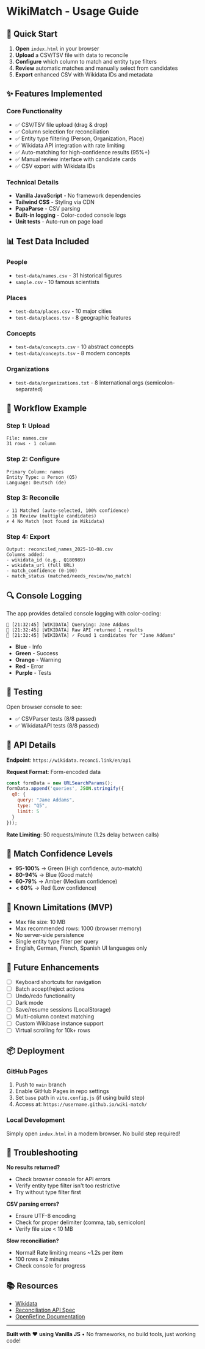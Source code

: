 # WikiMatch - Usage Guide

## 🚀 Quick Start

1. **Open** `index.html` in your browser
2. **Upload** a CSV/TSV file with data to reconcile
3. **Configure** which column to match and entity type filters
4. **Review** automatic matches and manually select from candidates
5. **Export** enhanced CSV with Wikidata IDs and metadata

## ✨ Features Implemented

### Core Functionality
- ✅ CSV/TSV file upload (drag & drop)
- ✅ Column selection for reconciliation
- ✅ Entity type filtering (Person, Organization, Place)
- ✅ Wikidata API integration with rate limiting
- ✅ Auto-matching for high-confidence results (95%+)
- ✅ Manual review interface with candidate cards
- ✅ CSV export with Wikidata IDs

### Technical Details
- **Vanilla JavaScript** - No framework dependencies
- **Tailwind CSS** - Styling via CDN
- **PapaParse** - CSV parsing
- **Built-in logging** - Color-coded console logs
- **Unit tests** - Auto-run on page load

## 📊 Test Data Included

### People
- `test-data/names.csv` - 31 historical figures
- `sample.csv` - 10 famous scientists

### Places
- `test-data/places.csv` - 10 major cities
- `test-data/places.tsv` - 8 geographic features

### Concepts
- `test-data/concepts.csv` - 10 abstract concepts
- `test-data/concepts.tsv` - 8 modern concepts

### Organizations
- `test-data/organizations.txt` - 8 international orgs (semicolon-separated)

## 🎯 Workflow Example

### Step 1: Upload
```
File: names.csv
31 rows · 1 column
```

### Step 2: Configure
```
Primary Column: names
Entity Type: ☑ Person (Q5)
Language: Deutsch (de)
```

### Step 3: Reconcile
```
✓ 11 Matched (auto-selected, 100% confidence)
⚠ 16 Review (multiple candidates)
✗ 4 No Match (not found in Wikidata)
```

### Step 4: Export
```
Output: reconciled_names_2025-10-08.csv
Columns added:
- wikidata_id (e.g., Q180989)
- wikidata_url (full URL)
- match_confidence (0-100)
- match_status (matched/needs_review/no_match)
```

## 🔍 Console Logging

The app provides detailed console logging with color-coding:

```
🔧 [21:32:45] [WIKIDATA] Querying: Jane Addams
🔧 [21:32:45] [WIKIDATA] Raw API returned 1 results
🔧 [21:32:45] [WIKIDATA] ✓ Found 1 candidates for "Jane Addams"
```

- **Blue** - Info
- **Green** - Success
- **Orange** - Warning
- **Red** - Error
- **Purple** - Tests

## 🧪 Testing

Open browser console to see:
- ✅ CSVParser tests (8/8 passed)
- ✅ WikidataAPI tests (8/8 passed)

## 📝 API Details

**Endpoint**: `https://wikidata.reconci.link/en/api`

**Request Format**: Form-encoded data
```javascript
const formData = new URLSearchParams();
formData.append('queries', JSON.stringify({
  q0: {
    query: "Jane Addams",
    type: "Q5",
    limit: 5
  }
}));
```

**Rate Limiting**: 50 requests/minute (1.2s delay between calls)

## 🎨 Match Confidence Levels

- **95-100%** → Green (High confidence, auto-match)
- **80-94%** → Blue (Good match)
- **60-79%** → Amber (Medium confidence)
- **< 60%** → Red (Low confidence)

## 🚧 Known Limitations (MVP)

- Max file size: 10 MB
- Max recommended rows: 1000 (browser memory)
- No server-side persistence
- Single entity type filter per query
- English, German, French, Spanish UI languages only

## 🔮 Future Enhancements

- [ ] Keyboard shortcuts for navigation
- [ ] Batch accept/reject actions
- [ ] Undo/redo functionality
- [ ] Dark mode
- [ ] Save/resume sessions (LocalStorage)
- [ ] Multi-column context matching
- [ ] Custom Wikibase instance support
- [ ] Virtual scrolling for 10k+ rows

## 📦 Deployment

### GitHub Pages
1. Push to `main` branch
2. Enable GitHub Pages in repo settings
3. Set `base` path in `vite.config.js` (if using build step)
4. Access at: `https://username.github.io/wiki-match/`

### Local Development
Simply open `index.html` in a modern browser. No build step required!

## 🐛 Troubleshooting

**No results returned?**
- Check browser console for API errors
- Verify entity type filter isn't too restrictive
- Try without type filter first

**CSV parsing errors?**
- Ensure UTF-8 encoding
- Check for proper delimiter (comma, tab, semicolon)
- Verify file size < 10 MB

**Slow reconciliation?**
- Normal! Rate limiting means ~1.2s per item
- 100 rows ≈ 2 minutes
- Check console for progress

## 📚 Resources

- [Wikidata](https://www.wikidata.org)
- [Reconciliation API Spec](https://reconciliation-api.github.io/specs/latest/)
- [OpenRefine Documentation](https://openrefine.org/docs)

---

**Built with** ❤️ **using Vanilla JS** • No frameworks, no build tools, just working code!
